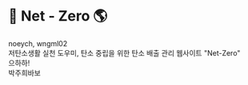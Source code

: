 # 🌳 Net - Zero 🌎
noeych, wngml02
<br>
저탄소생활 실천 도우미, 탄소 중립을 위한 탄소 배출 관리 웹사이트 "Net-Zero"
<br>
으하하!
<br>
박주희바보
